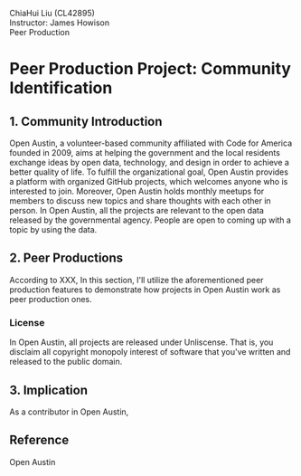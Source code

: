 ChiaHui Liu (CL42895) <br>
Instructor: James Howison<br>
Peer Production<br>
# Peer Production Project: Community Identification
## 1. Community Introduction
Open Austin, a volunteer-based community affiliated with Code for America founded in 2009, aims at helping the government and the local residents exchange ideas by open data, technology, and design in order to achieve a better quality of life. To fulfill the organizational goal, Open Austin provides a platform with organized GitHub projects, which welcomes anyone who is interested to join. Moreover, Open Austin holds monthly meetups for members to discuss new topics and share thoughts with each other in person.
In Open Austin, all the projects are relevant to the open data released by the governmental agency. People are open to coming up with a topic by using the data.

## 2. Peer Productions
According to XXX, In this section, I'll utilize the aforementioned peer production features to demonstrate how projects in Open Austin work as peer production ones.

### License
In Open Austin, all projects are released under Unliscense. That is, you disclaim all copyright monopoly interest of software that you've written and released to the public domain.

## 3. Implication
As a contributor in Open Austin,
## Reference
Open Austin
